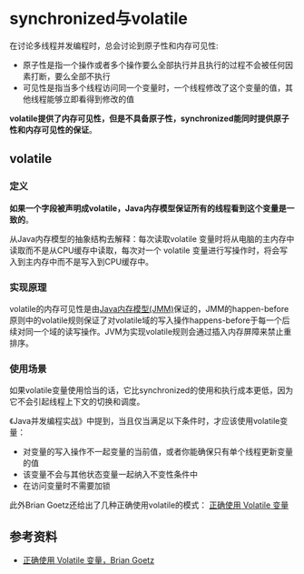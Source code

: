 # synchronized与volatile

在讨论多线程并发编程时，总会讨论到原子性和内存可见性:

+ 原子性是指一个操作或者多个操作要么全部执行并且执行的过程不会被任何因素打断，要么全部不执行
+ 可见性是指当多个线程访问同一个变量时，一个线程修改了这个变量的值，其他线程能够立即看得到修改的值

__volatile提供了内存可见性，但是不具备原子性，synchronized能同时提供原子性和内存可见性的保证__。


## volatile

### 定义

__如果一个字段被声明成volatile，Java内存模型保证所有的线程看到这个变量是一致的__。

从Java内存模型的抽象结构去解释：每次读取volatile 变量时将从电脑的主内存中读取而不是从CPU缓存中读取，每次对一个 volatile 变量进行写操作时，将会写入到主内存中而不是写入到CPU缓存中。

### 实现原理

volatile的内存可见性是由[Java内存模型(JMM)](JMM.md)保证的，JMM的happen-before原则中的volatile规则保证了对volatile域的写入操作happens-before于每一个后续对同一个域的读写操作。JVM为实现volatile规则会通过插入内存屏障来禁止重排序。

### 使用场景

如果volatile变量使用恰当的话，它比synchronized的使用和执行成本更低，因为它不会引起线程上下文的切换和调度。

《Java并发编程实战》中提到，当且仅当满足以下条件时，才应该使用volatile变量：

+ 对变量的写入操作不一起变量的当前值，或者你能确保只有单个线程更新变量的值
+ 该变量不会与其他状态变量一起纳入不变性条件中
+ 在访问变量时不需要加锁

此外Brian Goetz还给出了几种正确使用volatile的模式： [正确使用 Volatile 变量](https://www.ibm.com/developerworks/cn/java/j-jtp06197.html)

## 参考资料

+ [正确使用 Volatile 变量，Brian Goetz](https://www.ibm.com/developerworks/cn/java/j-jtp06197.html)
